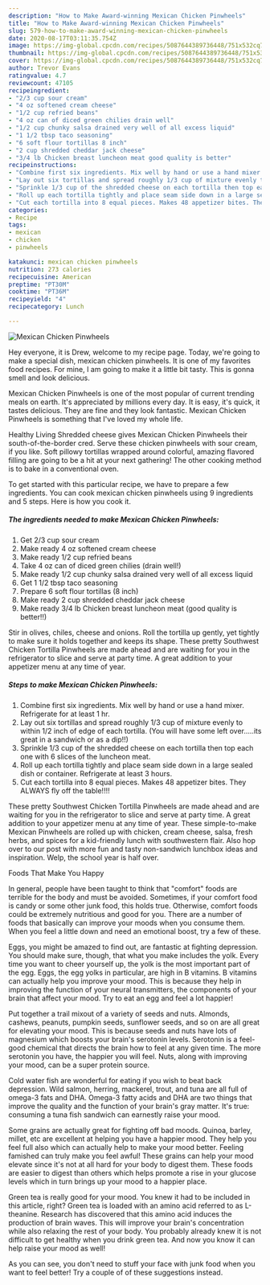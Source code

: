 ```yaml
---
description: "How to Make Award-winning Mexican Chicken Pinwheels"
title: "How to Make Award-winning Mexican Chicken Pinwheels"
slug: 579-how-to-make-award-winning-mexican-chicken-pinwheels
date: 2020-08-17T03:11:35.754Z
image: https://img-global.cpcdn.com/recipes/5087644389736448/751x532cq70/mexican-chicken-pinwheels-recipe-main-photo.jpg
thumbnail: https://img-global.cpcdn.com/recipes/5087644389736448/751x532cq70/mexican-chicken-pinwheels-recipe-main-photo.jpg
cover: https://img-global.cpcdn.com/recipes/5087644389736448/751x532cq70/mexican-chicken-pinwheels-recipe-main-photo.jpg
author: Trevor Evans
ratingvalue: 4.7
reviewcount: 47105
recipeingredient:
- "2/3 cup sour cream"
- "4 oz softened cream cheese"
- "1/2 cup refried beans"
- "4 oz can of diced green chilies drain well"
- "1/2 cup chunky salsa drained very well of all excess liquid"
- "1 1/2 tbsp taco seasoning"
- "6 soft flour tortillas 8 inch"
- "2 cup shredded cheddar jack cheese"
- "3/4 lb Chicken breast luncheon meat good quality is better"
recipeinstructions:
- "Combine first six ingredients. Mix well by hand or use a hand mixer. Refrigerate for at least 1 hr."
- "Lay out six tortillas and spread roughly 1/3 cup of mixture evenly to within 1/2 inch of edge of each tortilla. (You will have some left over.....its great in a sandwich or as a dip!!)"
- "Sprinkle 1/3 cup of the shredded cheese on each tortilla then top each one with 6 slices of the luncheon meat."
- "Roll up each tortilla tightly and place seam side down in a large sealed dish or container. Refrigerate at least 3 hours."
- "Cut each tortilla into 8 equal pieces. Makes 48 appetizer bites. They ALWAYS fly off the table!!!!"
categories:
- Recipe
tags:
- mexican
- chicken
- pinwheels

katakunci: mexican chicken pinwheels 
nutrition: 273 calories
recipecuisine: American
preptime: "PT30M"
cooktime: "PT36M"
recipeyield: "4"
recipecategory: Lunch

---
```



![Mexican Chicken Pinwheels](https://img-global.cpcdn.com/recipes/5087644389736448/751x532cq70/mexican-chicken-pinwheels-recipe-main-photo.jpg)

Hey everyone, it is Drew, welcome to my recipe page. Today, we're going to make a special dish, mexican chicken pinwheels. It is one of my favorites food recipes. For mine, I am going to make it a little bit tasty. This is gonna smell and look delicious.

Mexican Chicken Pinwheels is one of the most popular of current trending meals on earth. It's appreciated by millions every day. It is easy, it's quick, it tastes delicious. They are fine and they look fantastic. Mexican Chicken Pinwheels is something that I've loved my whole life.

Healthy Living Shredded cheese gives Mexican Chicken Pinwheels their south-of-the-border cred. Serve these chicken pinwheels with sour cream, if you like. Soft pillowy tortillas wrapped around colorful, amazing flavored filling are going to be a hit at your next gathering! The other cooking method is to bake in a conventional oven.


To get started with this particular recipe, we have to prepare a few ingredients. You can cook mexican chicken pinwheels using 9 ingredients and 5 steps. Here is how you cook it.

<!--inarticleads1-->

##### The ingredients needed to make Mexican Chicken Pinwheels:

1. Get 2/3 cup sour cream
1. Make ready 4 oz softened cream cheese
1. Make ready 1/2 cup refried beans
1. Take 4 oz can of diced green chilies (drain well!)
1. Make ready 1/2 cup chunky salsa drained very well of all excess liquid
1. Get 1 1/2 tbsp taco seasoning
1. Prepare 6 soft flour tortillas (8 inch)
1. Make ready 2 cup shredded cheddar jack cheese
1. Make ready 3/4 lb Chicken breast luncheon meat (good quality is better!!)


Stir in olives, chiles, cheese and onions. Roll the tortilla up gently, yet tightly to make sure it holds together and keeps its shape. These pretty Southwest Chicken Tortilla Pinwheels are made ahead and are waiting for you in the refrigerator to slice and serve at party time. A great addition to your appetizer menu at any time of year. 

<!--inarticleads2-->

##### Steps to make Mexican Chicken Pinwheels:

1. Combine first six ingredients. Mix well by hand or use a hand mixer. Refrigerate for at least 1 hr.
1. Lay out six tortillas and spread roughly 1/3 cup of mixture evenly to within 1/2 inch of edge of each tortilla. (You will have some left over.....its great in a sandwich or as a dip!!)
1. Sprinkle 1/3 cup of the shredded cheese on each tortilla then top each one with 6 slices of the luncheon meat.
1. Roll up each tortilla tightly and place seam side down in a large sealed dish or container. Refrigerate at least 3 hours.
1. Cut each tortilla into 8 equal pieces. Makes 48 appetizer bites. They ALWAYS fly off the table!!!!


These pretty Southwest Chicken Tortilla Pinwheels are made ahead and are waiting for you in the refrigerator to slice and serve at party time. A great addition to your appetizer menu at any time of year. These simple-to-make Mexican Pinwheels are rolled up with chicken, cream cheese, salsa, fresh herbs, and spices for a kid-friendly lunch with southwestern flair. Also hop over to our post with more fun and tasty non-sandwich lunchbox ideas and inspiration. Welp, the school year is half over. 

Foods That Make You Happy


In general, people have been taught to think that "comfort" foods are terrible for the body and must be avoided. Sometimes, if your comfort food is candy or some other junk food, this holds true. Otherwise, comfort foods could be extremely nutritious and good for you. There are a number of foods that basically can improve your moods when you consume them. When you feel a little down and need an emotional boost, try a few of these.

Eggs, you might be amazed to find out, are fantastic at fighting depression. You should make sure, though, that what you make includes the yolk. Every time you want to cheer yourself up, the yolk is the most important part of the egg. Eggs, the egg yolks in particular, are high in B vitamins. B vitamins can actually help you improve your mood. This is because they help in improving the function of your neural transmitters, the components of your brain that affect your mood. Try to eat an egg and feel a lot happier!

Put together a trail mixout of a variety of seeds and nuts. Almonds, cashews, peanuts, pumpkin seeds, sunflower seeds, and so on are all great for elevating your mood. This is because seeds and nuts have lots of magnesium which boosts your brain's serotonin levels. Serotonin is a feel-good chemical that directs the brain how to feel at any given time. The more serotonin you have, the happier you will feel. Nuts, along with improving your mood, can be a super protein source.

Cold water fish are wonderful for eating if you wish to beat back depression. Wild salmon, herring, mackerel, trout, and tuna are all full of omega-3 fats and DHA. Omega-3 fatty acids and DHA are two things that improve the quality and the function of your brain's gray matter. It's true: consuming a tuna fish sandwich can earnestly raise your mood. 

Some grains are actually great for fighting off bad moods. Quinoa, barley, millet, etc are excellent at helping you have a happier mood. They help you feel full also which can actually help to make your mood better. Feeling famished can truly make you feel awful! These grains can help your mood elevate since it's not at all hard for your body to digest them. These foods are easier to digest than others which helps promote a rise in your glucose levels which in turn brings up your mood to a happier place.

Green tea is really good for your mood. You knew it had to be included in this article, right? Green tea is loaded with an amino acid referred to as L-theanine. Research has discovered that this amino acid induces the production of brain waves. This will improve your brain's concentration while also relaxing the rest of your body. You probably already knew it is not difficult to get healthy when you drink green tea. And now you know it can help raise your mood as well!

As you can see, you don't need to stuff your face with junk food when you want to feel better! Try  a  couple of  of  these  suggestions  instead.

